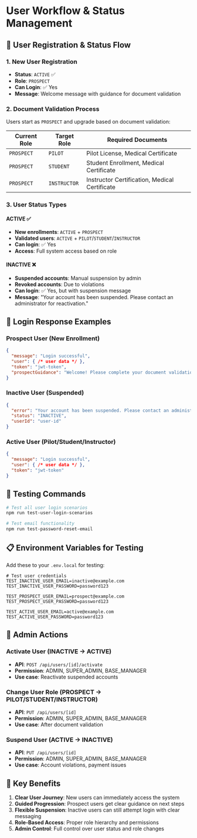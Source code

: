 # User Workflow & Status Management

## 🎯 **User Registration & Status Flow**

### **1. New User Registration**
- **Status**: `ACTIVE` ✅
- **Role**: `PROSPECT` 
- **Can Login**: ✅ Yes
- **Message**: Welcome message with guidance for document validation

### **2. Document Validation Process**
Users start as `PROSPECT` and upgrade based on document validation:

| Current Role | Target Role | Required Documents |
|--------------|-------------|-------------------|
| `PROSPECT` | `PILOT` | Pilot License, Medical Certificate |
| `PROSPECT` | `STUDENT` | Student Enrollment, Medical Certificate |
| `PROSPECT` | `INSTRUCTOR` | Instructor Certification, Medical Certificate |

### **3. User Status Types**

#### **ACTIVE** ✅
- **New enrollments**: `ACTIVE` + `PROSPECT`
- **Validated users**: `ACTIVE` + `PILOT`/`STUDENT`/`INSTRUCTOR`
- **Can login**: ✅ Yes
- **Access**: Full system access based on role

#### **INACTIVE** ❌
- **Suspended accounts**: Manual suspension by admin
- **Revoked accounts**: Due to violations
- **Can login**: ✅ Yes, but with suspension message
- **Message**: "Your account has been suspended. Please contact an administrator for reactivation."

## 🔄 **Login Response Examples**

### **Prospect User (New Enrollment)**
```json
{
  "message": "Login successful",
  "user": { /* user data */ },
  "token": "jwt-token",
  "prospectGuidance": "Welcome! Please complete your document validation to upgrade your account status."
}
```

### **Inactive User (Suspended)**
```json
{
  "error": "Your account has been suspended. Please contact an administrator for reactivation.",
  "status": "INACTIVE",
  "userId": "user-id"
}
```

### **Active User (Pilot/Student/Instructor)**
```json
{
  "message": "Login successful",
  "user": { /* user data */ },
  "token": "jwt-token"
}
```

## 🧪 **Testing Commands**

```bash
# Test all user login scenarios
npm run test-user-login-scenarios

# Test email functionality
npm run test-password-reset-email
```

## 📋 **Environment Variables for Testing**

Add these to your `.env.local` for testing:

```env
# Test user credentials
TEST_INACTIVE_USER_EMAIL=inactive@example.com
TEST_INACTIVE_USER_PASSWORD=password123

TEST_PROSPECT_USER_EMAIL=prospect@example.com
TEST_PROSPECT_USER_PASSWORD=password123

TEST_ACTIVE_USER_EMAIL=active@example.com
TEST_ACTIVE_USER_PASSWORD=password123
```

## 🔧 **Admin Actions**

### **Activate User** (INACTIVE → ACTIVE)
- **API**: `POST /api/users/[id]/activate`
- **Permission**: ADMIN, SUPER_ADMIN, BASE_MANAGER
- **Use case**: Reactivate suspended accounts

### **Change User Role** (PROSPECT → PILOT/STUDENT/INSTRUCTOR)
- **API**: `PUT /api/users/[id]`
- **Permission**: ADMIN, SUPER_ADMIN, BASE_MANAGER
- **Use case**: After document validation

### **Suspend User** (ACTIVE → INACTIVE)
- **API**: `PUT /api/users/[id]`
- **Permission**: ADMIN, SUPER_ADMIN, BASE_MANAGER
- **Use case**: Account violations, payment issues

## 🎯 **Key Benefits**

1. **Clear User Journey**: New users can immediately access the system
2. **Guided Progression**: Prospect users get clear guidance on next steps
3. **Flexible Suspension**: Inactive users can still attempt login with clear messaging
4. **Role-Based Access**: Proper role hierarchy and permissions
5. **Admin Control**: Full control over user status and role changes 